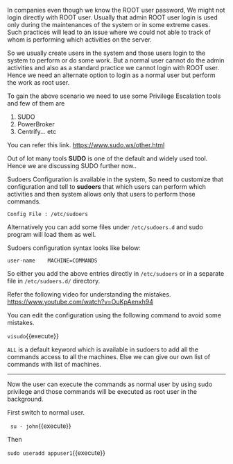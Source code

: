 

In companies even though we know the ROOT user password, We might not login directly with ROOT user. Usually that admin ROOT user login is used only during the maintenances of the system or in some extreme cases. Such practices will lead to an issue where we could not able to track of whom is performing which activities on the server.

So we usually create users in the system and those users login to the system to perform or do some work. But a normal user cannot do the admin activities and also as a standard practice we cannot login with ROOT user. Hence we need an alternate option to login as a normal user but perform the work as root user. 

To gain the above scenario we need to use some Privilege Escalation tools and few of them are 
  1. SUDO 
  2. PowerBroker 
  3. Centrify... etc

You can refer this link.
https://www.sudo.ws/other.html

Out of lot many tools **SUDO** is one of the default and widely used tool. Hence we are discussing SUDO further now..

Sudoers Configuration is available in the system, So need to customize that configuration and tell to **sudoers** that which users can perform which activities and then system allows only that users to perform those commands.

`Config File : /etc/sudoers` 

Alternatively you can add some files under `/etc/sudoers.d` and sudo program will load them as well.

Sudoers configuration syntax looks like below:

`user-name    MACHINE=COMMANDS` 

So either you add the above entries directly in `/etc/sudoers` or in a separate file in `/etc/sudoers.d/` directory.

Refer the following video for understanding the mistakes. https://www.youtube.com/watch?v=OuKpAenxh94 

You can edit the configuration using the following command to avoid some mistakes.

`visudo`{{execute}}

`ALL` is a default keyword which is available in sudoers to add all the commands access to all the machines.
Else we can give our own list of commands with list of machines.


---- 

Now the user can execute the commands as normal user by using sudo privilege and those commands will be executed as root user in the background.

First switch to normal user.

` su - john`{{execute}}

Then 

`sudo useradd appuser1`{{execute}}



